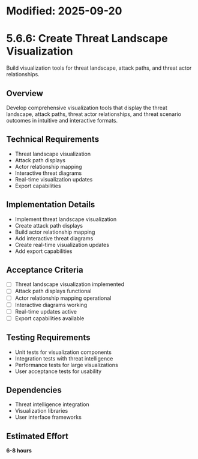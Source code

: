 # Modified: 2025-09-20

# 5.6.6: Create Threat Landscape Visualization

Build visualization tools for threat landscape, attack paths, and threat actor relationships.

## Overview
Develop comprehensive visualization tools that display the threat landscape, attack paths, threat actor relationships, and threat scenario outcomes in intuitive and interactive formats.

## Technical Requirements
- Threat landscape visualization
- Attack path displays
- Actor relationship mapping
- Interactive threat diagrams
- Real-time visualization updates
- Export capabilities

## Implementation Details
- Implement threat landscape visualization
- Create attack path displays
- Build actor relationship mapping
- Add interactive threat diagrams
- Create real-time visualization updates
- Add export capabilities

## Acceptance Criteria
- [ ] Threat landscape visualization implemented
- [ ] Attack path displays functional
- [ ] Actor relationship mapping operational
- [ ] Interactive diagrams working
- [ ] Real-time updates active
- [ ] Export capabilities available

## Testing Requirements
- Unit tests for visualization components
- Integration tests with threat intelligence
- Performance tests for large visualizations
- User acceptance tests for usability

## Dependencies
- Threat intelligence integration
- Visualization libraries
- User interface frameworks

## Estimated Effort
**6-8 hours**
